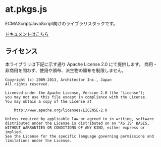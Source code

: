 at.pkgs.js
========
ECMAScript/JavaScript向けのライブラリスタックです。

[ドキュメントはこちら](http://pkgs-at.github.io/ecmascript/index.html)

ライセンス
--------
本ライブラリは下記に示す通り Apache License 2.0 にて提供します。
商用・非商用を問わず、使用や頒布、派生物の頒布を制限しません。

	Copyright (c) 2009-2013, Architector Inc., Japan
	All rights reserved.
	
	Licensed under the Apache License, Version 2.0 (the "License");
	you may not use this file except in compliance with the License.
	You may obtain a copy of the License at
	
		http://www.apache.org/licenses/LICENSE-2.0
	
	Unless required by applicable law or agreed to in writing, software
	distributed under the License is distributed on an "AS IS" BASIS,
	WITHOUT WARRANTIES OR CONDITIONS OF ANY KIND, either express or implied.
	See the License for the specific language governing permissions and
	limitations under the License.
